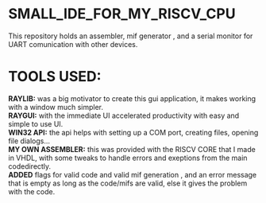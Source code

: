 # SMALL_IDE_FOR_MY_RISCV_CPU
This repository holds an assembler, mif generator , and a serial monitor for UART comunication with other devices.
# TOOLS USED:
**RAYLIB:** was a big motivator to create this gui application, it makes working with a window much simpler.  
**RAYGUI:** with the immediate UI accelerated productivity with easy and simple to use UI.  
**WIN32 API:** the api helps with setting up a COM port, creating files, opening file dialogs...  
**MY OWN ASSEMBLER:** this was provided with the RISCV CORE that I made in VHDL, with some tweaks to handle errors and exeptions from the main codedirectly.  
**ADDED** flags for valid code and valid mif generation , and an error message that is empty as long as the code/mifs are valid, else it gives the problem with the code.
